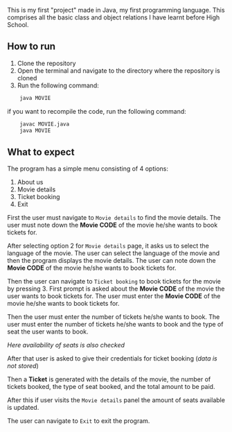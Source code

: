 This is my first "project" made in Java, my first programming language. This comprises all the basic class and object relations I have learnt before High School.

## How to run
1. Clone the repository
2. Open the terminal and navigate to the directory where the repository is cloned
3. Run the following command:
```bash
    java MOVIE
```
if you want to recompile the code, run the following command:
```bash
    javac MOVIE.java
    java MOVIE
```

## What to expect

The program has a simple menu consisting of 4 options:
1. About us
2. Movie details
3. Ticket booking
4. Exit

First the user must navigate to `Movie details` to find the movie details. The user must note down the **Movie CODE** of the movie he/she wants to book tickets for.

After selecting option 2 for `Movie details` page, it asks us to select the language of the movie. The user can select the language of the movie and then the program displays the movie details. The user can note down the **Movie CODE** of the movie he/she wants to book tickets for.

Then the user can navigate to `Ticket booking` to book tickets for the movie by pressing 3.
First prompt is asked about the **Movie CODE** of the movie the user wants to book tickets for. The user must enter the **Movie CODE** of the movie he/she wants to book tickets for.

Then the user must enter the number of tickets he/she wants to book. The user must enter the number of tickets he/she wants to book and the type of seat the user wants to book.

*Here availability of seats is also checked*

After that user is asked to give their credentials for ticket booking (*data is not stored*)

Then a **Ticket** is generated with the details of the movie, the number of tickets booked, the type of seat booked, and the total amount to be paid.

After this if user visits the `Movie details` panel the amount of seats available is updated.
 
The user can navigate to `Exit` to exit the program.